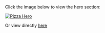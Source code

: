 Click the image below to view the hero section:  

[![Pizza Hero](https://images.unsplash.com/photo-1601924928376-3ecbe8bd01f5?auto=format&fit=crop&w=1350&q=80)](https://images.unsplash.com/photo-1601924928376-3ecbe8bd01f5?auto=format&fit=crop&w=1350&q=80)

Or view directly [here](https://images.unsplash.com/photo-1601924928376-3ecbe8bd01f5?auto=format&fit=crop&w=1350&q=80)

